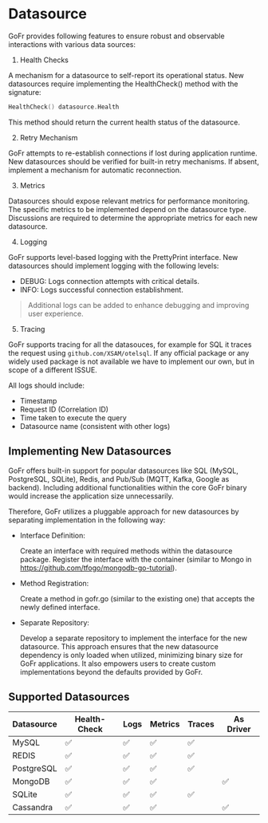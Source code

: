# Datasource 


GoFr provides following features to ensure robust and observable interactions with various data sources:

1. Health Checks

A mechanism for a datasource to self-report its operational status.
New datasources require implementing the HealthCheck() method with the signature:
```go
HealthCheck() datasource.Health
```

This method should return the current health status of the datasource.

2. Retry Mechanism

GoFr attempts to re-establish connections if lost during application runtime.
New datasources should be verified for built-in retry mechanisms. If absent, implement a mechanism for automatic reconnection.

3. Metrics

Datasources should expose relevant metrics for performance monitoring.
The specific metrics to be implemented depend on the datasource type. Discussions are required to determine the appropriate metrics for each new datasource.

4. Logging

GoFr supports level-based logging with the PrettyPrint interface.
New datasources should implement logging with the following levels:
- DEBUG: Logs connection attempts with critical details.
- INFO: Logs successful connection establishment.

> Additional logs can be added to enhance debugging and improving user experience.

5. Tracing
    
GoFr supports tracing for all the datasouces, for example for SQL it traces the request using `github.com/XSAM/otelsql`.
If any official package or any widely used package is not available we have to implement our own, but in scope of a different ISSUE.


All logs should include:
- Timestamp
- Request ID (Correlation ID)
- Time taken to execute the query
- Datasource name (consistent with other logs)

## Implementing New Datasources

GoFr offers built-in support for popular datasources like SQL (MySQL, PostgreSQL, SQLite), Redis, and Pub/Sub (MQTT, Kafka, Google as backend). Including additional functionalities within the core GoFr binary would increase the application size unnecessarily.

Therefore, GoFr utilizes a pluggable approach for new datasources by separating implementation in the following way:

- Interface Definition:

   Create an interface with required methods within the datasource package.
   Register the interface with the container (similar to Mongo in https://github.com/tfogo/mongodb-go-tutorial).


- Method Registration:

   Create a method in gofr.go (similar to the existing one) that accepts the newly defined interface.


- Separate Repository:

   Develop a separate repository to implement the interface for the new datasource.
   This approach ensures that the new datasource dependency is only loaded when utilized, minimizing binary size for GoFr applications. It also empowers users to create custom implementations beyond the defaults provided by GoFr.

## Supported Datasources

| Datasource | Health-Check | Logs | Metrics | Traces | As Driver |
|------------|--------------|------|---------|--------|-----------|
| MySQL      | ✅            | ✅    | ✅       | ✅      |           |
| REDIS      | ✅            | ✅    | ✅       | ✅      |           |
| PostgreSQL | ✅            | ✅    | ✅       | ✅      |           |
| MongoDB    | ✅            | ✅    | ✅       |        | ✅         |
| SQLite     | ✅            | ✅    | ✅       | ✅      |           |
| Cassandra  | ✅            | ✅    | ✅       |        | ✅         | 


